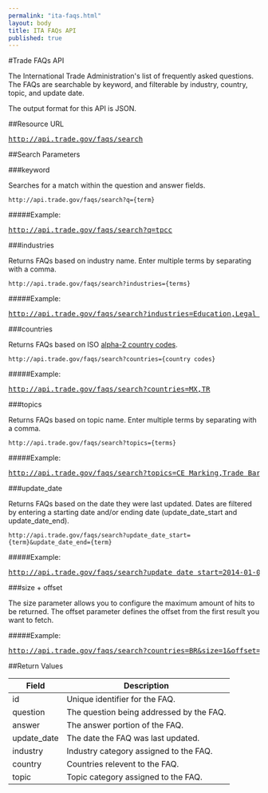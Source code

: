 ```yaml
---
permalink: "ita-faqs.html"
layout: body
title: ITA FAQs API
published: true
---
```


#Trade FAQs API

The International Trade Administration's list of frequently asked questions.  The FAQs are searchable by keyword, and filterable by industry, country, topic, and update date.  

The output format for this API is JSON.

##Resource URL

<div><a href="http://api.trade.gov/faqs/search"><pre>http://api.trade.gov/faqs/search</pre></a></div>

##Search Parameters

###keyword

Searches for a match within the question and answer fields.

    http://api.trade.gov/faqs/search?q={term}

#####Example:

<div><a href="http://api.trade.gov/faqs/search?q=tpcc"><pre>http://api.trade.gov/faqs/search?q=tpcc</pre></a></div>

###industries

Returns FAQs based on industry name.  Enter multiple terms by separating with a comma.

    http://api.trade.gov/faqs/search?industries={terms}

#####Example:

<div><a href="http://api.trade.gov/faqs/search?industries=Education,Legal Assistance"><pre>http://api.trade.gov/faqs/search?industries=Education,Legal Assistance</pre></a></div>

###countries

Returns FAQs based on ISO [alpha-2 country codes](http://www.iso.org/iso/home/standards/country_codes/country_names_and_code_elements.htm).

    http://api.trade.gov/faqs/search?countries={country codes}

#####Example:

<div><a href="http://api.trade.gov/faqs/search?countries=MX,TR"><pre>http://api.trade.gov/faqs/search?countries=MX,TR</pre></a></div>

###topics

Returns FAQs based on topic name.  Enter multiple terms by separating with a comma.

    http://api.trade.gov/faqs/search?topics={terms}

#####Example:

<div><a href="http://api.trade.gov/faqs/search?topics=CE Marking,Trade Barriers"><pre>http://api.trade.gov/faqs/search?topics=CE Marking,Trade Barriers</pre></a></div>

###update_date

Returns FAQs based on the date they were last updated.  Dates are filtered by entering a starting date and/or ending date (update_date_start and update_date_end).

    http://api.trade.gov/faqs/search?update_date_start={term}&update_date_end={term}

#####Example:

<div><a href="http://api.trade.gov/faqs/search?update_date_start=2014-01-01&update_date_end=2014-11-01"><pre>http://api.trade.gov/faqs/search?update_date_start=2014-01-01&update_date_end=2014-11-01</pre></a></div>

###size + offset

The size parameter allows you to configure the maximum amount of hits to be returned. The offset parameter defines the offset from the first result you want to fetch.

#####Example:

<div><a href="http://api.trade.gov/faqs/search?countries=BR&size=1&offset=1"><pre>http://api.trade.gov/faqs/search?countries=BR&size=1&offset=1</pre></a></div>


##Return Values

| Field              | Description                             |
| ------------------ | --------------------------------------- |
| id                 | Unique identifier for the FAQ.             |
| question         	 | The question being addressed by the FAQ.|
| answer             | The answer portion of the FAQ.  |
| update_date        | The date the FAQ was last updated.  |
| industry           | Industry category assigned to the FAQ. |
| country            | Countries relevent to the FAQ.          |
| topic              | Topic category assigned to the FAQ.      |
